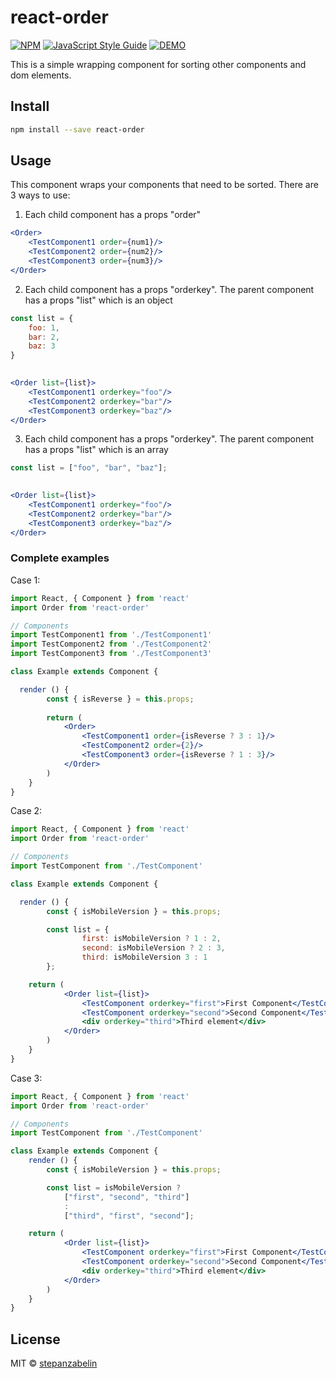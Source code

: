 # react-order

> 
[![NPM](https://img.shields.io/npm/v/react-order.svg)](https://www.npmjs.com/package/react-order) [![JavaScript Style Guide](https://img.shields.io/badge/code_style-standard-brightgreen.svg)](https://standardjs.com) [![DEMO](https://img.shields.io/badge/-demo-blue.svg)](https://stepanzabelin.github.io/react-order/)

This is a simple wrapping component for sorting other components and dom elements.


## Install

```bash
npm install --save react-order
```

## Usage

This component wraps your components that need to be sorted. There are 3 ways to use:

1. Each child component has a props "order"

```jsx
<Order>
	<TestComponent1 order={num1}/>
	<TestComponent2 order={num2}/>
	<TestComponent3 order={num3}/>
</Order>
```

2. Each child component has a props "orderkey". The parent component has a props "list" which is an object

```jsx
const list = {
	foo: 1,
	bar: 2,
	baz: 3
}
```
```jsx
		
<Order list={list}>
	<TestComponent1 orderkey="foo"/>
	<TestComponent2 orderkey="bar"/>
	<TestComponent3 orderkey="baz"/>
</Order>
```

3. Each child component has a props "orderkey". The parent component has a props "list" which is an array

```jsx
const list = ["foo", "bar", "baz"]; 
```
```jsx
		
<Order list={list}>
	<TestComponent1 orderkey="foo"/>
	<TestComponent2 orderkey="bar"/>
	<TestComponent3 orderkey="baz"/>
</Order>
```

### Complete examples

Case 1:

```jsx
import React, { Component } from 'react'
import Order from 'react-order'

// Components
import TestComponent1 from './TestComponent1'
import TestComponent2 from './TestComponent2'
import TestComponent3 from './TestComponent3'

class Example extends Component {

  render () {
		const { isReverse } = this.props;
		
		return (
			<Order>
				<TestComponent1 order={isReverse ? 3 : 1}/>
				<TestComponent2 order={2}/>
				<TestComponent3 order={isReverse ? 1 : 3}/>
			</Order>
		)
	}
}
```

Case 2:

```jsx
import React, { Component } from 'react'
import Order from 'react-order'

// Components
import TestComponent from './TestComponent'

class Example extends Component {

  render () {
		const { isMobileVersion } = this.props;

		const list = {
				first: isMobileVersion ? 1 : 2, 
				second: isMobileVersion ? 2 : 3, 
				third: isMobileVersion 3 : 1
		};

    return (
			<Order list={list}>
				<TestComponent orderkey="first">First Component</TestComponent>
				<TestComponent orderkey="second">Second Component</TestComponent>
				<div orderkey="third">Third element</div>
			</Order>
		)
	}
}
```

Case 3:

```jsx
import React, { Component } from 'react'
import Order from 'react-order'

// Components
import TestComponent from './TestComponent'

class Example extends Component {
	render () {
		const { isMobileVersion } = this.props;

		const list = isMobileVersion ? 
			["first", "second", "third"] 
			: 
			["third", "first", "second"];

    return (
			<Order list={list}>
				<TestComponent orderkey="first">First Component</TestComponent>	
				<TestComponent orderkey="second">Second Component</TestComponent>	
				<div orderkey="third">Third element</div>	
			</Order>
		)
	}
}
```



## License

MIT © [stepanzabelin](https://github.com/stepanzabelin)
